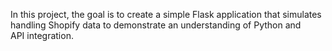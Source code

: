 In this project, the goal is to create a simple Flask application that simulates handling Shopify data to demonstrate an understanding of Python and API integration.
